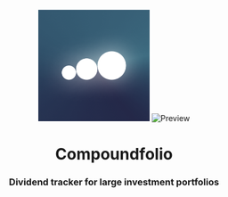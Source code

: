 <p align="center">
  <img width="200" height="200" src="./src/core/images/logo.png" alt="Logo">
  <img width="200" height="200" src="https://user-images.githubusercontent.com/30416868/198287647-8dfaa6e5-1471-4478-b536-6705738e512f.png" alt="Preview">
  <h1 align="center">
    Compoundfolio <br>
    <h3 align="center">Dividend tracker for large investment portfolios</h3>
  </h1>
</p>
